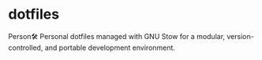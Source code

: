 # dotfiles
Person🛠️ Personal dotfiles managed with GNU Stow for a modular, version-controlled, and portable development environment.
